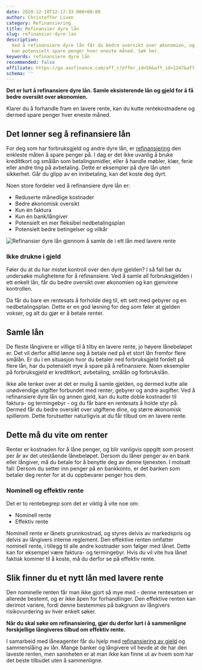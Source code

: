 ```yaml
---
date: 2020-12-10T12:17:33.000+00:00
author: Christoffer Liven
category: Refinansiering
title: Refinansier dyre lån
slug: refinansier-dyre-lan
description:
  Ved å refinansiere dyre lån får du bedre oversikt over økonomien, og
  kan potensielt spare penger hver eneste måned. Søk her.
keywords: refinansiere dyre lån
recommended: false
affiliate: https://go.axofinance.com/aff_c?offer_id=56&aff_id=1247&aff_sub=A38
schema: ''
---
```


**Det er lurt å refinansiere dyre lån. Samle eksisterende lån og gjeld for å få bedre oversikt over økonomien.**

Klarer du å forhandle fram en lavere rente, kan du kutte rentekostnadene og dermed spare penger hver eneste måned.

## Det lønner seg å refinansiere lån

For deg som har forbruksgjeld og andre dyre lån, er [refinansiering](https://www.dagbladet.no/refinansiering) den enkleste måten å spare penger på. I dag er det ikke uvanlig å bruke kredittkort og smålån som betalingsmidler, eller å handle møbler, klær, ferie eller andre ting på avbetaling. Dette er eksempler på dyre lån uten sikkerhet. Går du glipp av en innbetaling, kan det koste deg dyrt.

Noen store fordeler ved å refinansiere dyre lån er:

- Reduserte månedlige kostnader
- Bedre økonomisk oversikt
- Kun én faktura
- Kun én bank/långiver
- Potensielt en mer fleksibel nedbetalingsplan
- Potensielt bedre betingelser og vilkår

![Refinansier dyre lån gjennom å samle de i ett lån med lavere rente](/forbrukslan/img/refinansier-dyre-lan.jpg 'Refinansier dyre lån')

### Ikke drukne i gjeld

Føler du at du har mistet kontroll over den dyre gjelden? I så fall bør du undersøke mulighetene for å refinansiere. Ved å samle all forbruksgjelden i ett enkelt lån, får du bedre oversikt over økonomien og kan gjenvinne kontrollen.

Da får du bare en rentesats å forholde deg til, ett sett med gebyrer og en nedbetalingsplan. Dette er en god løsning for deg som føler at gjelden vokser, og alt du gjør er å betale renter.

## Samle lån

De fleste långivere er villige til å tilby en lavere rente, jo høyere lånebeløpet er. Det vil derfor alltid lønne seg å betale ned på et stort lån fremfor flere smålån. Er du i en situasjon hvor du betaler ned forbruksgjeld fordelt på flere lån, har du potensielt mye å spare på å refinansiere. Noen eksempler på forbruksgjeld er kredittkort, avbetaling, smålån og forbrukslån.

Ikke alle tenker over at det er mulig å samle gjelden, og dermed kutte alle unødvendige utgifter forbundet med renter, gebyrer og andre avgifter. Ved å refinansiere dyre lån og annen gjeld, kan du kutte doble kostnader til faktura- og termingebyr - og du får bare en rentesats å holde styr på. Dermed får du bedre oversikt over utgiftene dine, og større økonomisk spillerom. Dette forutsetter naturligvis at du får tilbud om en lavere rente.

## Dette må du vite om renter

Renter er kostnaden for å låne penger, og blir vanligvis oppgitt som prosent per år av det utestående lånebeløpet. Dersom du låner penger av en bank eller långiver, må du betale for å benytte deg av denne tjenesten. I motsatt fall: Dersom du setter inn penger på en bankkonto, er det banken som betaler deg renter for at du oppbevarer penger hos dem.

### Nominell og effektiv rente

Det er to rentebegrep som det er viktig å vite noe om:

- Nominell rente
- Effektiv rente

Nominell rente er lånets grunnkostnad, og styres delvis av markedspris og delvis av långivers interne reglement. Den effektive renten omfatter nominell rente, i tillegg til alle andre kostnader som følger med lånet. Dette kan for eksempel være faktura- og termingebyr. Hvis du vil vite hva lånet faktisk kommer til å koste, må du derfor se på effektiv rente.

## Slik finner du et nytt lån med lavere rente

Den nominelle renten får man ikke gjort så mye med - denne rentesatsen er allerede bestemt, og er ikke åpen for forhandlinger. Den effektive renten kan derimot variere, fordi denne bestemmes på bakgrunn av långivers risikovurdering av hver enkelt søker.

**Når du skal søke om refinansiering, gjør du derfor lurt i å sammenligne forskjellige långiveres tilbud om effektiv rente.**

I samarbeid med låneagenter får du hjelp med [refinansiering av gjeld](https://www.dagbladet.no/annonse/refinansiere-gjeld/72258996) og sammenslåing av lån. Mange banker og långivere vil hevde at de har den laveste renten, men sannheten er at man ikke kan finne ut av hvem som har det beste tilbudet uten å sammenligne.
